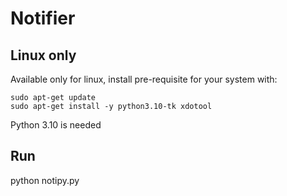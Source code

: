 # Notifier
## Linux only
Available only for linux, install pre-requisite for your system with: 
```shell
sudo apt-get update
sudo apt-get install -y python3.10-tk xdotool
```
Python 3.10 is needed
## Run 
python notipy.py





